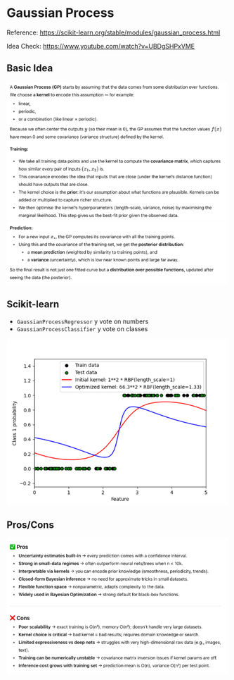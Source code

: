 # Gaussian Process
Reference: https://scikit-learn.org/stable/modules/gaussian_process.html

Idea Check: https://www.youtube.com/watch?v=UBDgSHPxVME

## Basic Idea
![img.png](img.png)
![img_1.png](img_1.png)

## Scikit-learn
- `GaussianProcessRegressor` y vote on numbers
- `GaussianProcessClassifier` y vote on classes

![img_2.png](img_2.png)

## Pros/Cons
![img_3.png](img_3.png)